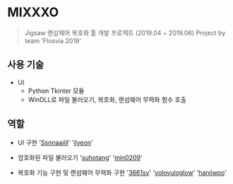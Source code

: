 # MIXXXO
> Jigsaw 랜섬웨어 복호화 툴 개발 프로젝트 (2019.04 ~ 2019.06)
> Project by team 'Flosvia 2019'

## 사용 기술
* UI
  - Python Tkinter 모듈
  - WinDLL로 파일 불러오기, 복호화, 랜섬웨어 무력화 함수 호출

## 역할
* UI 구현
  '<a href="https://github.com/Ssnnaaiill">Ssnnaaiill<a/>'
  '<a href="https://github.com/ilyeon">ilyeon<a/>'

* 암호화된 파일 불러오기
  '<a href="https://github.com/suhotang">suhotang<a/>'
  '<a href="https://github.com/min0209">min0209<a/>'
 
* 복호화 기능 구현 및 랜섬웨어 무력화 구현
  '<a href="https://github.com/3661sy">3661sy<a/>'
  '<a href="https://github.com/yoloyuloglow">yoloyuloglow<a/>'
  '<a href="https://github.com/hanjiwoo">hanjiwoo<a/>'
